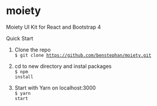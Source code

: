 # moiety
Moiety UI Kit for React and Bootstrap 4

Quick Start

1. Clone the repo<br>
<code>$ git clone https://github.com/benstephan/moiety.git</code>

2. cd to new directory and instal packages<br>
<code>$ npm install</code>

3. Start with Yarn on localhost:3000<br>
<code>$ yarn start</code>
